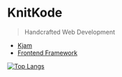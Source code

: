 # KnitKode

> Handcrafted Web Development

- [Kjam](https://knitkode.github.io/kjam)
- [Frontend Framework](https://knitkode.github.io/framework)


[![Top Langs](https://github-readme-stats.vercel.app/api/top-langs/?username=knitkode)](https://github.com/anuraghazra/github-readme-stats)
